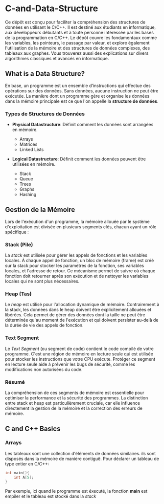 # C-and-Data-Structure

Ce dépôt est conçu pour faciliter la compréhension des structures de données en utilisant le C/C++. Il est destiné aux étudiants en informatique, aux développeurs débutants et à toute personne intéressée par les bases de la programmation en C/C++. Le dépôt couvre les fondamentaux comme les variables, les pointeurs, le passage par valeur, et explore également l'utilisation de la mémoire et des structures de données complexes, des tableaux aux graphes. Vous trouverez aussi des explications sur divers algorithmes classiques et avancés en informatique.

## What is a Data Structure?

En base, un programme est un ensemble d'instructions qui effectue des opérations sur des données. Sans données, aucune instruction ne peut être exécutée. La manière dont un programme gère et organise les données dans la mémoire principale est ce que l'on appelle la **structure de données**.

### Types de Structures de Données

- **Physical Datastructure**: Définit comment les données sont arrangées en mémoire.

  - Arrays
  - Matrices
  - Linked Lists

- **Logical Datastructure**: Définit comment les données peuvent être utilisées en mémoire.
  - Stack
  - Queue
  - Trees
  - Graphs
  - Hashing

## Gestion de la Mémoire

Lors de l'exécution d'un programme, la mémoire allouée par le système d'exploitation est divisée en plusieurs segments clés, chacun ayant un rôle spécifique :

### Stack (Pile)

La _stack_ est utilisée pour gérer les appels de fonctions et les variables locales. À chaque appel de fonction, un bloc de mémoire (frame) est créé sur la stack pour stocker les paramètres de la fonction, ses variables locales, et l'adresse de retour. Ce mécanisme permet de suivre où chaque fonction doit retourner après son exécution et de nettoyer les variables locales qui ne sont plus nécessaires.

### Heap (Tas)

Le _heap_ est utilisé pour l'allocation dynamique de mémoire. Contrairement à la stack, les données dans le heap doivent être explicitement allouées et libérées. Cela permet de gérer des données dont la taille ne peut être déterminée qu'au moment de l'exécution et qui doivent persister au-delà de la durée de vie des appels de fonction.

### Text Segment

Le _Text Segment_ (ou segment de code) contient le code compilé de votre programme. C'est une région de mémoire en lecture seule qui est utilisée pour stocker les instructions que votre CPU exécute. Protéger ce segment en lecture seule aide à prévenir les bugs de sécurité, comme les modifications non autorisées du code.

### Résumé

La compréhension de ces segments de mémoire est essentielle pour optimiser la performance et la sécurité des programmes. La distinction entre stack et heap est particulièrement cruciale, car elle influence directement la gestion de la mémoire et la correction des erreurs de mémoire.

## C and C++ Basics

### Arrays

Les tableaux sont une collection d'éléments de données similaires. ils sont disposés dans la mémoire de manière contiguë. Pour déclarer un tableau de type entier en C/C++:

```c
int main(){
    int A[5];
}
```

Par exemple, ici quand le programme est éxecuté, la fonction **main** est empiler et le tableau est stocké dans la _stack_
